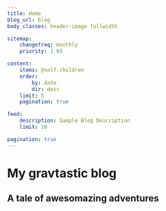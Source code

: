 ```yaml
---
title: Home
blog_url: blog
body_classes: header-image fullwidth

sitemap:
    changefreq: monthly
    priority: 1.03

content:
    items: @self.children
    order:
        by: date
        dir: desc
    limit: 5
    pagination: true

feed:
    description: Sample Blog Description
    limit: 10

pagination: true
---
```


# My gravtastic blog
## A tale of **awesomazing** adventures
